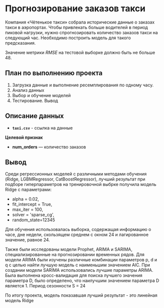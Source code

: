 #  Прогнозирование заказов такси
Компания «Чётенькое такси» собрала исторические данные о заказах такси в аэропортах. Чтобы привлекать больше водителей в период пиковой нагрузки, нужно спрогнозировать количество заказов такси на следующий час. Необходимо построить модель для такого предсказания.

Значение метрики *RMSE* на тестовой выборке должно быть не больше 48.
## План по выполнению проекта
1. Загрузка данные и выполнение ресемплирования по одному часу.
2. Анализ данных
3. Выбор и обучение моделей
4. Тестирование. Вывод

## Описание данных

- **`taxi.csv`** - ссылка на данные

**Целевой признак**

- **num_orders** — количество заказов

## Вывод

Среди регрессионных моделей с различными методами обучения (Ridge, LGBMRegressor, CatBoostRegressor), лучший результат при подборе гиперпараметров на тренировочной выбрке получила модель Ridge с параметрами:

- alpha = 0.02,
- fit_intercept = True,
- max_iter = 100,
- solver = 'sparse_cg',
- random_state=12345

Для обучения использовалась выборка, содержащая информацию о часе, дне недели, скользящем среднем с окном 24 и лагированное значение, равное 24.

Также были исследованы модели Prophet, ARIMA и SARIMA, специализированные на прогнозировании временных рядов. Для модели ARIMA были изучены различные комбинации параметров p, d и q с целью найти лучшую модель с наименьшим значением AIC. При создании модели SARIMA использовались лучшие параметры ARIMA. Была выполнена кросс-валидация для поиска лучшего значения параметра D, было определено, что наилучшим значением параметра D является 1. Период сезонности S = 24

По итогу проекта, модель показавшая лучший результат - это линейная модель Ridge
